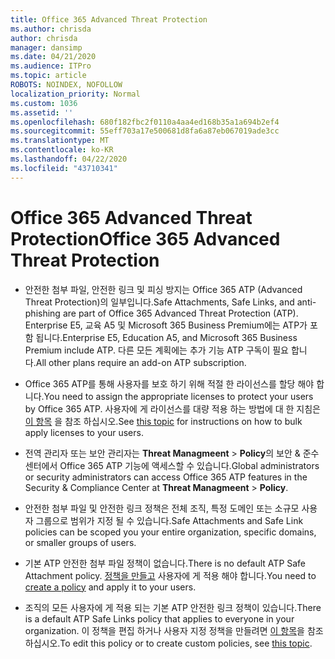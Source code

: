 ```yaml
---
title: Office 365 Advanced Threat Protection
ms.author: chrisda
author: chrisda
manager: dansimp
ms.date: 04/21/2020
ms.audience: ITPro
ms.topic: article
ROBOTS: NOINDEX, NOFOLLOW
localization_priority: Normal
ms.custom: 1036
ms.assetid: ''
ms.openlocfilehash: 680f182fbc2f0110a4aa4ed168b35a1a694b2ef4
ms.sourcegitcommit: 55eff703a17e500681d8fa6a87eb067019ade3cc
ms.translationtype: MT
ms.contentlocale: ko-KR
ms.lasthandoff: 04/22/2020
ms.locfileid: "43710341"
---
```

# <a name="office-365-advanced-threat-protection"></a><span data-ttu-id="49943-102">Office 365 Advanced Threat Protection</span><span class="sxs-lookup"><span data-stu-id="49943-102">Office 365 Advanced Threat Protection</span></span>

- <span data-ttu-id="49943-103">안전한 첨부 파일, 안전한 링크 및 피싱 방지는 Office 365 ATP (Advanced Threat Protection)의 일부입니다.</span><span class="sxs-lookup"><span data-stu-id="49943-103">Safe Attachments, Safe Links, and anti-phishing are part of Office 365 Advanced Threat Protection (ATP).</span></span> <span data-ttu-id="49943-104">Enterprise E5, 교육 A5 및 Microsoft 365 Business Premium에는 ATP가 포함 됩니다.</span><span class="sxs-lookup"><span data-stu-id="49943-104">Enterprise E5, Education A5, and Microsoft 365 Business Premium include ATP.</span></span> <span data-ttu-id="49943-105">다른 모든 계획에는 추가 기능 ATP 구독이 필요 합니다.</span><span class="sxs-lookup"><span data-stu-id="49943-105">All other plans require an add-on ATP subscription.</span></span>

- <span data-ttu-id="49943-106">Office 365 ATP를 통해 사용자를 보호 하기 위해 적절 한 라이선스를 할당 해야 합니다.</span><span class="sxs-lookup"><span data-stu-id="49943-106">You need to assign the appropriate licenses to protect your users by Office 365 ATP.</span></span> <span data-ttu-id="49943-107">사용자에 게 라이선스를 대량 적용 하는 방법에 대 한 지침은 [이 항목](https://docs.microsoft.com/office365/admin/subscriptions-and-billing/assign-licenses-to-users) 을 참조 하십시오.</span><span class="sxs-lookup"><span data-stu-id="49943-107">See [this topic](https://docs.microsoft.com/office365/admin/subscriptions-and-billing/assign-licenses-to-users) for instructions on how to bulk apply licenses to your users.</span></span>

- <span data-ttu-id="49943-108">전역 관리자 또는 보안 관리자는 **Threat Managmeent** \> **Policy**의 보안 & 준수 센터에서 Office 365 ATP 기능에 액세스할 수 있습니다.</span><span class="sxs-lookup"><span data-stu-id="49943-108">Global administrators or security administrators can access Office 365 ATP features in the Security & Compliance Center at **Threat Managmeent** \> **Policy**.</span></span>

- <span data-ttu-id="49943-109">안전한 첨부 파일 및 안전한 링크 정책은 전체 조직, 특정 도메인 또는 소규모 사용자 그룹으로 범위가 지정 될 수 있습니다.</span><span class="sxs-lookup"><span data-stu-id="49943-109">Safe Attachments and Safe Link policies can be scoped you your entire organization, specific domains, or smaller groups of users.</span></span>

- <span data-ttu-id="49943-110">기본 ATP 안전한 첨부 파일 정책이 없습니다.</span><span class="sxs-lookup"><span data-stu-id="49943-110">There is no default ATP Safe Attachment policy.</span></span> <span data-ttu-id="49943-111">[정책을 만들고](https://docs.microsoft.com/office365/securitycompliance/set-up-atp-safe-attachments-policies) 사용자에 게 적용 해야 합니다.</span><span class="sxs-lookup"><span data-stu-id="49943-111">You need to [create a policy](https://docs.microsoft.com/office365/securitycompliance/set-up-atp-safe-attachments-policies) and apply it to your users.</span></span>

- <span data-ttu-id="49943-112">조직의 모든 사용자에 게 적용 되는 기본 ATP 안전한 링크 정책이 있습니다.</span><span class="sxs-lookup"><span data-stu-id="49943-112">There is a default ATP Safe Links policy that applies to everyone in your organization.</span></span> <span data-ttu-id="49943-113">이 정책을 편집 하거나 사용자 지정 정책을 만들려면 [이 항목](https://docs.microsoft.com/office365/securitycompliance/set-up-atp-safe-links-policies)을 참조 하십시오.</span><span class="sxs-lookup"><span data-stu-id="49943-113">To edit this policy or to create custom policies, see [this topic](https://docs.microsoft.com/office365/securitycompliance/set-up-atp-safe-links-policies).</span></span>
